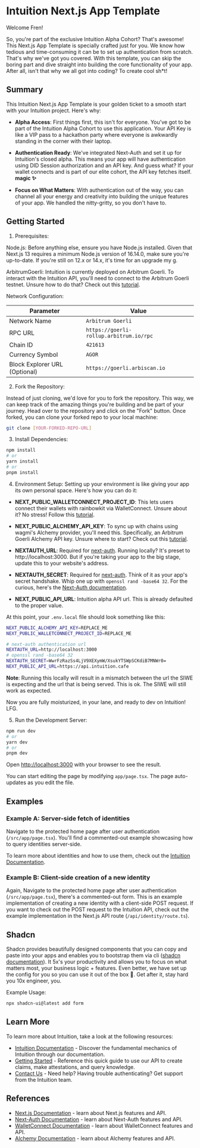 # Intuition Next.js App Template

Welcome Fren!

So, you're part of the exclusive Intuition Alpha Cohort? That's awesome! This Next.js App Template is specially crafted just for you. We know how tedious and time-consuming it can be to set up authentication from scratch. That's why we've got you covered. With this template, you can skip the boring part and dive straight into building the core functionality of your app. After all, isn't that why we all got into coding? To create cool sh\*t!

## Summary

This Intuition Next.js App Template is your golden ticket to a smooth start with your Intuition project. Here's why:

- **Alpha Access**: First things first, this isn't for everyone. You've got to be part of the Intuition Alpha Cohort to use this application. Your API Key is like a VIP pass to a hackathon party where everyone is awkwardly standing in the corner with their laptop.

- **Authentication Ready**: We've integrated Next-Auth and set it up for Intuition's closed alpha. This means your app will have authentication using DID Session authorization and an API key. And guess what? If your wallet connects and is part of our elite cohort, the API key fetches itself. **magic ✨**

- **Focus on What Matters**: With authentication out of the way, you can channel all your energy and creativity into building the unique features of your app. We handled the nitty-gritty, so you don't have to.

## Getting Started

1. Prerequisites:

Node.js: Before anything else, ensure you have Node.js installed. Given that Next.js 13 requires a minimum Node.js version of 16.14.0, make sure you're up-to-date. If you're still on 12.x or 14.x, it's time for an upgrade my g.

ArbitrumGoerli: Intuition is currently deployed on Arbitrum Goerli. To interact with the Intuition API, you'll need to connect to the Arbitrum Goerli testnet. Unsure how to do that? Check out this [tutorial](https://developer.offchainlabs.com/docs/developer_quickstart).

Network Configuration:

| Parameter                     | Value                                   |
| ----------------------------- | --------------------------------------- |
| Network Name                  | `Arbitrum Goerli`                       |
| RPC URL                       | `https://goerli-rollup.arbitrum.io/rpc` |
| Chain ID                      | `421613`                                |
| Currency Symbol               | `AGOR`                                  |
| Block Explorer URL (Optional) | `https://goerli.arbiscan.io`            |

2. Fork the Repository:

Instead of just cloning, we'd love for you to fork the repository. This way, we can keep track of the amazing things you're building and be part of your journey. Head over to the repository and click on the "Fork" button. Once forked, you can clone your forked repo to your local machine:

```bash
git clone [YOUR-FORKED-REPO-URL]
```

3. Install Dependencies:

```bash
npm install
# or
yarn install
# or
pnpm install
```

4. Environment Setup:
   Setting up your environment is like giving your app its own personal space. Here's how you can do it:

- **NEXT_PUBLIC_WALLETCONNECT_PROJECT_ID**: This lets users connect their wallets with rainbowkit via WalletConnect. Unsure about it? No stress! Follow this [tutorial](https://docs.walletconnect.com/2.0/cloud/explorer#setting-up-a-new-project).

- **NEXT_PUBLIC_ALCHEMY_API_KEY**: To sync up with chains using wagmi's Alchemy provider, you'll need this. Specifically, an Arbitrum Goerli Alchemy API key. Unsure where to start? Check out this [tutorial](https://docs.alchemy.com/docs/alchemy-quickstart-guide).

- **NEXTAUTH_URL**: Required for [next-auth](https://next-auth.js.org/getting-started/introduction). Running locally? It's preset to http://localhost:3000. But if you're taking your app to the big stage, update this to your website's address.

- **NEXTAUTH_SECRET**: Required for [next-auth](https://next-auth.js.org/getting-started/introduction). Think of it as your app's secret handshake. Whip one up with `openssl rand -base64 32`. For the curious, here's the [Next-Auth documentation](https://next-auth.js.org/getting-started/example).

- **NEXT_PUBLIC_API_URL**: Intuition alpha API url. This is already defaulted to the proper value.

At this point, your `.env.local` file should look something like this:

```bash
NEXT_PUBLIC_ALCHEMY_API_KEY=REPLACE_ME
NEXT_PUBLIC_WALLETCONNECT_PROJECT_ID=REPLACE_ME

# next-auth authentication url
NEXTAUTH_URL=http://localhost:3000
# openssl rand -base64 32
NEXTAUTH_SECRET=WwrFzRazSs4LjV9XEXymW/XsukYTSWpSCKdiB7MNWr0=
NEXT_PUBLIC_API_URL=https://api.intuition.cafe
```

**Note**: Running this locally will result in a mismatch between the url the SIWE is expecting and the url that is being served. This is ok. The SIWE will still work as expected.

Now you are fully moisturized, in your lane, and ready to dev on Intuition! LFG.

5. Run the Development Server:

```bash
npm run dev
# or
yarn dev
# or
pnpm dev
```

Open [http://localhost:3000](http://localhost:3000) with your browser to see the result.

You can start editing the page by modifying `app/page.tsx`. The page auto-updates as you edit the file.

## Examples

### Example A: Server-side fetch of identities

Navigate to the protected home page after user authentication (`/src/app/page.tsx`). You'll find a commented-out example showcasing how to query identities server-side.

To learn more about identities and how to use them, check out the [Intuition Documentation](https://intuition.gitbook.io/alpha-api/2vjdviaJTozWB8jxUEQA/how-it-works/primitives/identities).

### Example B: Client-side creation of a new identity

Again, Navigate to the protected home page after user authentication (`/src/app/page.tsx`), there's a commented-out form. This is an example implementation of creating a new identity with a client-side POST request. If you want to check out the POST request to the Intuition API, check out the example implementation in the Next.js API route (`/api/identity/route.ts`).

## Shadcn

Shadcn provides beautifully designed components that you can copy and paste into your apps and enables you to bootstrap them via cli ([shadcn documentation](https://ui.shadcn.com/)). It 5x's your productivity and allows you to focus on what matters most, your business logic + features. Even better, we have set up the config for you so you can use it out of the box 🤝. Get after it, stay hard you 10x engineer, you.

Example Usage:

```bash
npx shadcn-ui@latest add form
```

## Learn More

To learn more about Intuition, take a look at the following resources:

- [Intuition Documentation](https://app.gitbook.com/o/xYyeoT5KBfRZxYH5NYQb/s/cVc9V0gt0E79kdhQIpdk/) - Discover the fundamental mechanics of Intuition through our documentation.
- [Getting Started](https://app.gitbook.com/o/xYyeoT5KBfRZxYH5NYQb/s/cVc9V0gt0E79kdhQIpdk/developer-docs/getting-started) - Reference this quick guide to use our API to create claims, make attestations, and query knowledge.
- [Contact Us](https://app.gitbook.com/o/xYyeoT5KBfRZxYH5NYQb/s/cVc9V0gt0E79kdhQIpdk/learn-more/contact-us) - Need help? Having trouble authenticating? Get support from the Intuition team.

## References

- [Next.js Documentation](https://nextjs.org/docs) - learn about Next.js features and API.
- [Next-Auth Documentation](https://next-auth.js.org/) - learn about Next-Auth features and API.
- [WalletConnect Documentation](https://docs.walletconnect.com/) - learn about WalletConnect features and API.
- [Alchemy Documentation](https://docs.alchemy.com/) - learn about Alchemy features and API.
